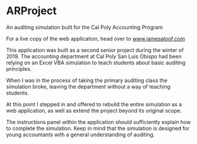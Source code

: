 # ARProject
An auditing simulation built for the Cal Poly Accounting Program

For a live copy of the web application, head over to www.jamesaloof.com

This application was built as a second senior project during the winter of 2019.
The accounting department at Cal Poly San Luis Obispo had been relying on an Excel VBA simulation
to teach students about basic auditing principles.

When I was in the process of taking the primary auditing class the simulation broke, leaving the department without a way of teaching students.

At this point I stepped in and offered to rebuild the entire simulation as a web application, as well as extend the project
beyond its original scope.

The instructions panel within the application should sufficiently explain how to complete the simulation. Keep in mind that the
simulation is designed for young accountants with a general understanding of auditing.
